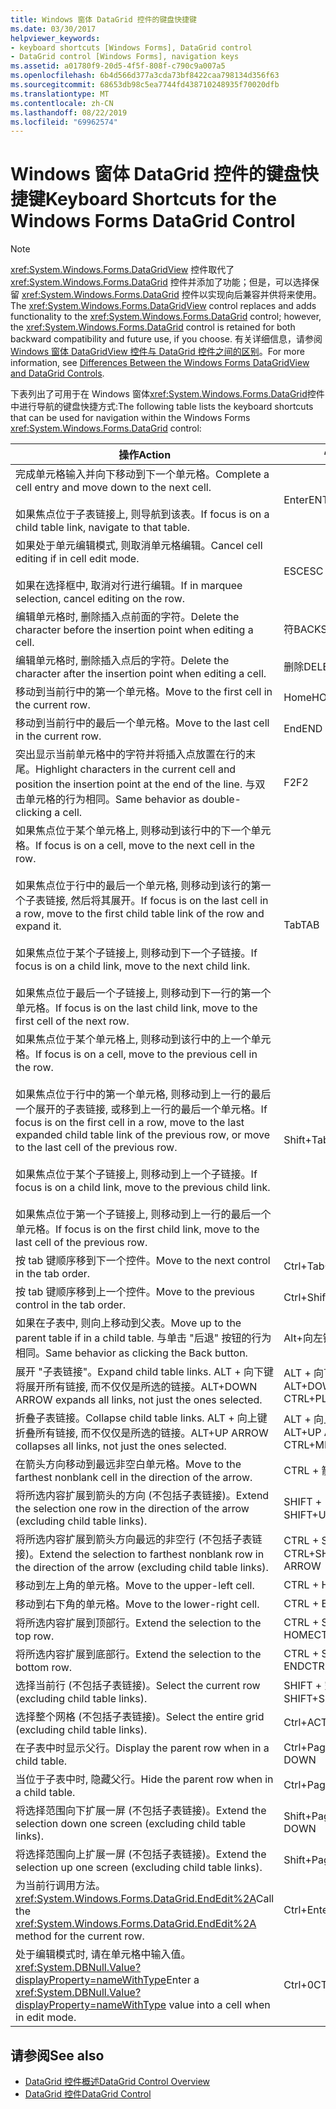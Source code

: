 ```yaml
---
title: Windows 窗体 DataGrid 控件的键盘快捷键
ms.date: 03/30/2017
helpviewer_keywords:
- keyboard shortcuts [Windows Forms], DataGrid control
- DataGrid control [Windows Forms], navigation keys
ms.assetid: a01780f9-20d5-4f5f-808f-c790c9a007a5
ms.openlocfilehash: 6b4d566d377a3cda73bf8422caa798134d356f63
ms.sourcegitcommit: 68653db98c5ea7744fd438710248935f70020dfb
ms.translationtype: MT
ms.contentlocale: zh-CN
ms.lasthandoff: 08/22/2019
ms.locfileid: "69962574"
---
```

# <a name="keyboard-shortcuts-for-the-windows-forms-datagrid-control"></a><span data-ttu-id="63c28-102">Windows 窗体 DataGrid 控件的键盘快捷键</span><span class="sxs-lookup"><span data-stu-id="63c28-102">Keyboard Shortcuts for the Windows Forms DataGrid Control</span></span>
> [!NOTE]
> <span data-ttu-id="63c28-103"><xref:System.Windows.Forms.DataGridView> 控件取代了 <xref:System.Windows.Forms.DataGrid> 控件并添加了功能；但是，可以选择保留 <xref:System.Windows.Forms.DataGrid> 控件以实现向后兼容并供将来使用。</span><span class="sxs-lookup"><span data-stu-id="63c28-103">The <xref:System.Windows.Forms.DataGridView> control replaces and adds functionality to the <xref:System.Windows.Forms.DataGrid> control; however, the <xref:System.Windows.Forms.DataGrid> control is retained for both backward compatibility and future use, if you choose.</span></span> <span data-ttu-id="63c28-104">有关详细信息，请参阅 [Windows 窗体 DataGridView 控件与 DataGrid 控件之间的区别](differences-between-the-windows-forms-datagridview-and-datagrid-controls.md)。</span><span class="sxs-lookup"><span data-stu-id="63c28-104">For more information, see [Differences Between the Windows Forms DataGridView and DataGrid Controls](differences-between-the-windows-forms-datagridview-and-datagrid-controls.md).</span></span>  
  
 <span data-ttu-id="63c28-105">下表列出了可用于在 Windows 窗体<xref:System.Windows.Forms.DataGrid>控件中进行导航的键盘快捷方式:</span><span class="sxs-lookup"><span data-stu-id="63c28-105">The following table lists the keyboard shortcuts that can be used for navigation within the Windows Forms <xref:System.Windows.Forms.DataGrid> control:</span></span>  
  
|<span data-ttu-id="63c28-106">操作</span><span class="sxs-lookup"><span data-stu-id="63c28-106">Action</span></span>|<span data-ttu-id="63c28-107">快捷键</span><span class="sxs-lookup"><span data-stu-id="63c28-107">Shortcut</span></span>|  
|------------|--------------|  
|<span data-ttu-id="63c28-108">完成单元格输入并向下移动到下一个单元格。</span><span class="sxs-lookup"><span data-stu-id="63c28-108">Complete a cell entry and move down to the next cell.</span></span><br /><br /> <span data-ttu-id="63c28-109">如果焦点位于子表链接上, 则导航到该表。</span><span class="sxs-lookup"><span data-stu-id="63c28-109">If focus is on a child table link, navigate to that table.</span></span>|<span data-ttu-id="63c28-110">Enter</span><span class="sxs-lookup"><span data-stu-id="63c28-110">ENTER</span></span>|  
|<span data-ttu-id="63c28-111">如果处于单元编辑模式, 则取消单元格编辑。</span><span class="sxs-lookup"><span data-stu-id="63c28-111">Cancel cell editing if in cell edit mode.</span></span><br /><br /> <span data-ttu-id="63c28-112">如果在选择框中, 取消对行进行编辑。</span><span class="sxs-lookup"><span data-stu-id="63c28-112">If in marquee selection, cancel editing on the row.</span></span>|<span data-ttu-id="63c28-113">ESC</span><span class="sxs-lookup"><span data-stu-id="63c28-113">ESC</span></span>|  
|<span data-ttu-id="63c28-114">编辑单元格时, 删除插入点前面的字符。</span><span class="sxs-lookup"><span data-stu-id="63c28-114">Delete the character before the insertion point when editing a cell.</span></span>|<span data-ttu-id="63c28-115">符</span><span class="sxs-lookup"><span data-stu-id="63c28-115">BACKSPACE</span></span>|  
|<span data-ttu-id="63c28-116">编辑单元格时, 删除插入点后的字符。</span><span class="sxs-lookup"><span data-stu-id="63c28-116">Delete the character after the insertion point when editing a cell.</span></span>|<span data-ttu-id="63c28-117">删除</span><span class="sxs-lookup"><span data-stu-id="63c28-117">DELETE</span></span>|  
|<span data-ttu-id="63c28-118">移动到当前行中的第一个单元格。</span><span class="sxs-lookup"><span data-stu-id="63c28-118">Move to the first cell in the current row.</span></span>|<span data-ttu-id="63c28-119">Home</span><span class="sxs-lookup"><span data-stu-id="63c28-119">HOME</span></span>|  
|<span data-ttu-id="63c28-120">移动到当前行中的最后一个单元格。</span><span class="sxs-lookup"><span data-stu-id="63c28-120">Move to the last cell in the current row.</span></span>|<span data-ttu-id="63c28-121">End</span><span class="sxs-lookup"><span data-stu-id="63c28-121">END</span></span>|  
|<span data-ttu-id="63c28-122">突出显示当前单元格中的字符并将插入点放置在行的末尾。</span><span class="sxs-lookup"><span data-stu-id="63c28-122">Highlight characters in the current cell and position the insertion point at the end of the line.</span></span> <span data-ttu-id="63c28-123">与双击单元格的行为相同。</span><span class="sxs-lookup"><span data-stu-id="63c28-123">Same behavior as double-clicking a cell.</span></span>|<span data-ttu-id="63c28-124">F2</span><span class="sxs-lookup"><span data-stu-id="63c28-124">F2</span></span>|  
|<span data-ttu-id="63c28-125">如果焦点位于某个单元格上, 则移动到该行中的下一个单元格。</span><span class="sxs-lookup"><span data-stu-id="63c28-125">If focus is on a cell, move to the next cell in the row.</span></span><br /><br /> <span data-ttu-id="63c28-126">如果焦点位于行中的最后一个单元格, 则移动到该行的第一个子表链接, 然后将其展开。</span><span class="sxs-lookup"><span data-stu-id="63c28-126">If focus is on the last cell in a row, move to the first child table link of the row and expand it.</span></span><br /><br /> <span data-ttu-id="63c28-127">如果焦点位于某个子链接上, 则移动到下一个子链接。</span><span class="sxs-lookup"><span data-stu-id="63c28-127">If focus is on a child link, move to the next child link.</span></span><br /><br /> <span data-ttu-id="63c28-128">如果焦点位于最后一个子链接上, 则移动到下一行的第一个单元格。</span><span class="sxs-lookup"><span data-stu-id="63c28-128">If focus is on the last child link, move to the first cell of the next row.</span></span>|<span data-ttu-id="63c28-129">Tab</span><span class="sxs-lookup"><span data-stu-id="63c28-129">TAB</span></span>|  
|<span data-ttu-id="63c28-130">如果焦点位于某个单元格上, 则移动到该行中的上一个单元格。</span><span class="sxs-lookup"><span data-stu-id="63c28-130">If focus is on a cell, move to the previous cell in the row.</span></span><br /><br /> <span data-ttu-id="63c28-131">如果焦点位于行中的第一个单元格, 则移动到上一行的最后一个展开的子表链接, 或移到上一行的最后一个单元格。</span><span class="sxs-lookup"><span data-stu-id="63c28-131">If focus is on the first cell in a row, move to the last expanded child table link of the previous row, or move to the last cell of the previous row.</span></span><br /><br /> <span data-ttu-id="63c28-132">如果焦点位于某个子链接上, 则移动到上一个子链接。</span><span class="sxs-lookup"><span data-stu-id="63c28-132">If focus is on a child link, move to the previous child link.</span></span><br /><br /> <span data-ttu-id="63c28-133">如果焦点位于第一个子链接上, 则移动到上一行的最后一个单元格。</span><span class="sxs-lookup"><span data-stu-id="63c28-133">If focus is on the first child link, move to the last cell of the previous row.</span></span>|<span data-ttu-id="63c28-134">Shift+Tab</span><span class="sxs-lookup"><span data-stu-id="63c28-134">SHIFT+TAB</span></span>|  
|<span data-ttu-id="63c28-135">按 tab 键顺序移到下一个控件。</span><span class="sxs-lookup"><span data-stu-id="63c28-135">Move to the next control in the tab order.</span></span>|<span data-ttu-id="63c28-136">Ctrl+Tab</span><span class="sxs-lookup"><span data-stu-id="63c28-136">CTRL+TAB</span></span>|  
|<span data-ttu-id="63c28-137">按 tab 键顺序移到上一个控件。</span><span class="sxs-lookup"><span data-stu-id="63c28-137">Move to the previous control in the tab order.</span></span>|<span data-ttu-id="63c28-138">Ctrl+Shift+Tab</span><span class="sxs-lookup"><span data-stu-id="63c28-138">CTRL+SHIFT+TAB</span></span>|  
|<span data-ttu-id="63c28-139">如果在子表中, 则向上移动到父表。</span><span class="sxs-lookup"><span data-stu-id="63c28-139">Move up to the parent table if in a child table.</span></span> <span data-ttu-id="63c28-140">与单击 "后退" 按钮的行为相同。</span><span class="sxs-lookup"><span data-stu-id="63c28-140">Same behavior as clicking the Back button.</span></span>|<span data-ttu-id="63c28-141">Alt+向左键</span><span class="sxs-lookup"><span data-stu-id="63c28-141">ALT+LEFT ARROW</span></span>|  
|<span data-ttu-id="63c28-142">展开 "子表链接"。</span><span class="sxs-lookup"><span data-stu-id="63c28-142">Expand child table links.</span></span> <span data-ttu-id="63c28-143">ALT + 向下键将展开所有链接, 而不仅仅是所选的链接。</span><span class="sxs-lookup"><span data-stu-id="63c28-143">ALT+DOWN ARROW expands all links, not just the ones selected.</span></span>|<span data-ttu-id="63c28-144">ALT + 向下键或 CTRL + 加号</span><span class="sxs-lookup"><span data-stu-id="63c28-144">ALT+DOWN ARROW or CTRL+PLUS SIGN</span></span>|  
|<span data-ttu-id="63c28-145">折叠子表链接。</span><span class="sxs-lookup"><span data-stu-id="63c28-145">Collapse child table links.</span></span> <span data-ttu-id="63c28-146">ALT + 向上键折叠所有链接, 而不仅仅是所选的链接。</span><span class="sxs-lookup"><span data-stu-id="63c28-146">ALT+UP ARROW collapses all links, not just the ones selected.</span></span>|<span data-ttu-id="63c28-147">ALT + 向上键或 CTRL + 减号</span><span class="sxs-lookup"><span data-stu-id="63c28-147">ALT+UP ARROW or CTRL+MINUS SIGN</span></span>|  
|<span data-ttu-id="63c28-148">在箭头方向移动到最远非空白单元格。</span><span class="sxs-lookup"><span data-stu-id="63c28-148">Move to the farthest nonblank cell in the direction of the arrow.</span></span>|<span data-ttu-id="63c28-149">CTRL + 箭头</span><span class="sxs-lookup"><span data-stu-id="63c28-149">CTRL+ARROW</span></span>|  
|<span data-ttu-id="63c28-150">将所选内容扩展到箭头的方向 (不包括子表链接)。</span><span class="sxs-lookup"><span data-stu-id="63c28-150">Extend the selection one row in the direction of the arrow (excluding child table links).</span></span>|<span data-ttu-id="63c28-151">SHIFT + 向上键/向下键</span><span class="sxs-lookup"><span data-stu-id="63c28-151">SHIFT+UP/DOWN ARROW</span></span>|  
|<span data-ttu-id="63c28-152">将所选内容扩展到箭头方向最远的非空行 (不包括子表链接)。</span><span class="sxs-lookup"><span data-stu-id="63c28-152">Extend the selection to farthest nonblank row in the direction of the arrow (excluding child table links).</span></span>|<span data-ttu-id="63c28-153">CTRL + SHIFT + 向上/向下键</span><span class="sxs-lookup"><span data-stu-id="63c28-153">CTRL+SHIFT+ UP/DOWN ARROW</span></span>|  
|<span data-ttu-id="63c28-154">移动到左上角的单元格。</span><span class="sxs-lookup"><span data-stu-id="63c28-154">Move to the upper-left cell.</span></span>|<span data-ttu-id="63c28-155">CTRL + HOME</span><span class="sxs-lookup"><span data-stu-id="63c28-155">CTRL+HOME</span></span>|  
|<span data-ttu-id="63c28-156">移动到右下角的单元格。</span><span class="sxs-lookup"><span data-stu-id="63c28-156">Move to the lower-right cell.</span></span>|<span data-ttu-id="63c28-157">CTRL + END</span><span class="sxs-lookup"><span data-stu-id="63c28-157">CTRL+END</span></span>|  
|<span data-ttu-id="63c28-158">将所选内容扩展到顶部行。</span><span class="sxs-lookup"><span data-stu-id="63c28-158">Extend the selection to the top row.</span></span>|<span data-ttu-id="63c28-159">CTRL + SHIFT + HOME</span><span class="sxs-lookup"><span data-stu-id="63c28-159">CTRL+SHIFT+HOME</span></span>|  
|<span data-ttu-id="63c28-160">将所选内容扩展到底部行。</span><span class="sxs-lookup"><span data-stu-id="63c28-160">Extend the selection to the bottom row.</span></span>|<span data-ttu-id="63c28-161">CTRL + SHIFT + END</span><span class="sxs-lookup"><span data-stu-id="63c28-161">CTRL+SHIFT+END</span></span>|  
|<span data-ttu-id="63c28-162">选择当前行 (不包括子表链接)。</span><span class="sxs-lookup"><span data-stu-id="63c28-162">Select the current row (excluding child table links).</span></span>|<span data-ttu-id="63c28-163">SHIFT + 空格键</span><span class="sxs-lookup"><span data-stu-id="63c28-163">SHIFT+SPACEBAR</span></span>|  
|<span data-ttu-id="63c28-164">选择整个网格 (不包括子表链接)。</span><span class="sxs-lookup"><span data-stu-id="63c28-164">Select the entire grid (excluding child table links).</span></span>|<span data-ttu-id="63c28-165">Ctrl+A</span><span class="sxs-lookup"><span data-stu-id="63c28-165">CTRL+A</span></span>|  
|<span data-ttu-id="63c28-166">在子表中时显示父行。</span><span class="sxs-lookup"><span data-stu-id="63c28-166">Display the parent row when in a child table.</span></span>|<span data-ttu-id="63c28-167">Ctrl+Page Down</span><span class="sxs-lookup"><span data-stu-id="63c28-167">CTRL+PAGE DOWN</span></span>|  
|<span data-ttu-id="63c28-168">当位于子表中时, 隐藏父行。</span><span class="sxs-lookup"><span data-stu-id="63c28-168">Hide the parent row when in a child table.</span></span>|<span data-ttu-id="63c28-169">Ctrl+Page Up</span><span class="sxs-lookup"><span data-stu-id="63c28-169">CTRL+PAGE UP</span></span>|  
|<span data-ttu-id="63c28-170">将选择范围向下扩展一屏 (不包括子表链接)。</span><span class="sxs-lookup"><span data-stu-id="63c28-170">Extend the selection down one screen (excluding child table links).</span></span>|<span data-ttu-id="63c28-171">Shift+Page Down</span><span class="sxs-lookup"><span data-stu-id="63c28-171">SHIFT+PAGE DOWN</span></span>|  
|<span data-ttu-id="63c28-172">将选择范围向上扩展一屏 (不包括子表链接)。</span><span class="sxs-lookup"><span data-stu-id="63c28-172">Extend the selection up one screen (excluding child table links).</span></span>|<span data-ttu-id="63c28-173">Shift+Page Up</span><span class="sxs-lookup"><span data-stu-id="63c28-173">SHIFT+PAGE UP</span></span>|  
|<span data-ttu-id="63c28-174">为当前行调用方法。<xref:System.Windows.Forms.DataGrid.EndEdit%2A></span><span class="sxs-lookup"><span data-stu-id="63c28-174">Call the <xref:System.Windows.Forms.DataGrid.EndEdit%2A> method for the current row.</span></span>|<span data-ttu-id="63c28-175">Ctrl+Enter</span><span class="sxs-lookup"><span data-stu-id="63c28-175">CTRL+ENTER</span></span>|  
|<span data-ttu-id="63c28-176">处于编辑模式时, 请在单元格中输入值。<xref:System.DBNull.Value?displayProperty=nameWithType></span><span class="sxs-lookup"><span data-stu-id="63c28-176">Enter a <xref:System.DBNull.Value?displayProperty=nameWithType> value into a cell when in edit mode.</span></span>|<span data-ttu-id="63c28-177">Ctrl+0</span><span class="sxs-lookup"><span data-stu-id="63c28-177">CTRL+0</span></span>|  
  
## <a name="see-also"></a><span data-ttu-id="63c28-178">请参阅</span><span class="sxs-lookup"><span data-stu-id="63c28-178">See also</span></span>

- [<span data-ttu-id="63c28-179">DataGrid 控件概述</span><span class="sxs-lookup"><span data-stu-id="63c28-179">DataGrid Control Overview</span></span>](datagrid-control-overview-windows-forms.md)
- [<span data-ttu-id="63c28-180">DataGrid 控件</span><span class="sxs-lookup"><span data-stu-id="63c28-180">DataGrid Control</span></span>](datagrid-control-windows-forms.md)
